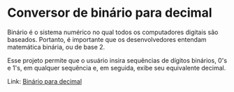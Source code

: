 # Conversor de binário para decimal
 
Binário é o sistema numérico no qual todos os computadores digitais são baseados. Portanto, é importante que os desenvolvedores entendam matemática binária, ou de base 2.

Esse projeto permite que o usuário insira sequências de dígitos binários, 0's e 1's, em qualquer sequência e, em seguida, exibe seu equivalente decimal.

Link: <a href="https://andresantosds.github.io/conversor-binario-para-decimal/" target="_blank">Binário para decimal</a>